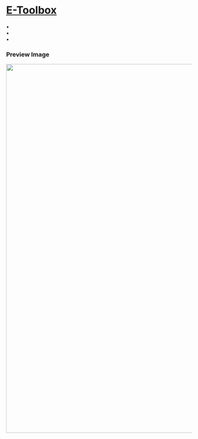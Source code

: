 # [E-Toolbox](https://michaeltr7.github.io/E-Toolbox/index.html)

•  <br/>
•  <br/>
• 
<br/>

<h3>Preview Image</h3>

[<img src="./Images/Preview Image.png" width = "1000">](https://michaeltr7.github.io/Simple-Connect4/)


